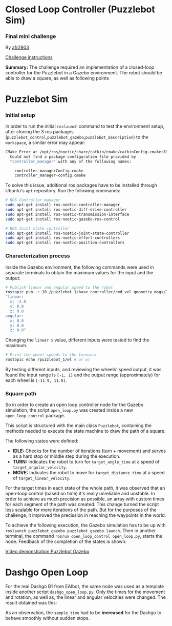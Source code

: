 # Closed Loop Controller (Puzzlebot Sim)
### Final mini challenge

By [afr2903](https://github.com/afr2903/)

[Challenge instructions](https://github.com/afr2903/MR3001B_Design_and_Development_of_Robots_I/tree/main/Week%205/Final%20Challenge)

**Summary:** The challenge required an implementation of a closed-loop controller for the Puzzlebot in a Gazebo environment. The robot should be able to draw a square, as well as following points  

# Puzzlebot Sim

### Initial setup

In order to run the initial `roslaunch` command to test the environment setup, after cloning the 3 ros packages (`puzzlebot_control`,`puzzlebot_gazebo`,`puzzlebot_description`) to the `workspace`, a similar error may appear:

```bash
CMake Error at /opt/ros/noetic/share/catkin/cmake/catkinConfig.cmake:83 (find_package):
  Could not find a package configuration file provided by
  "controller_manager" with any of the following names:

    controller_managerConfig.cmake
    controller_manager-config.cmake
```

To solve this issue, additional ros packages have to be installed through Ubuntu's `apt` repository. Run the following commands:
```bash
# ROS Controller manager
sudo apt-get install ros-noetic-controller-manager
sudo apt-get install ros-noetic-diff-drive-controller
sudo apt-get install ros-noetic-transmission-interface
sudo apt-get install ros-noetic-gazebo-ros-control

# ROS Joint state controller
sudo apt-get install ros-noetic-joint-state-controller
sudo apt-get install ros-noetic-effort-controllers
sudo apt-get install ros-noetic-position-controllers
```

### Characterization process

Inside the Gazebo environment, the following commands were used in separate terminals to obtain the maximum values for the input and the output:

```bash
# Publish linear and angular speed to the robot
rostopic pub -r 10 /puzzlebot_1/base_controller/cmd_vel geometry_msgs/Twist 
"linear:
  x: -2.0
  y: 0.0
  z: 0.0
angular:
  x: 0.0
  y: 0.0
  z: 0.0" 
```

Changing the `linear x` value, different inputs were tested to find the maximum.

```bash
# Print the wheel speeds to the terminal
rostopic echo /puzzlebot_1/wl # or wr
```

By testing different inputs, and reviewing the wheels' speed output, it was found the input range is `[-1, 1]` and the output range (approximately) for each wheel is `[-11.9, 11.9]`.

### Square path 

So in order to create an open loop controller node for the Gazebo simulation, the script `open_loop.py` was created inside a new `open_loop_control` package.

This script is structured with the main class `Puzzlebot`, containing the methods needed to execute the state machine to draw the path of a square.

The following states were defined:
- **IDLE:** Checks for the number of iterations (turn + movement) and serves as a hard stop or middle step during the execution.
- **TURN:** Indicates the robot to turn for `target_angle_time` at a speed of `target_angular_velocity`.
- **MOVE:** Indicates the robot to move for `target_distance_time` at a speed of `target_linear_velocity`.

For the target times in each state of the whole path, it was observed that an open-loop control (based on time) it's really unreliable and unstable. 
In order to achieve as much precision as possible, an array with custom times for each segment of the path was created. This change turned the script less scalable for more iterations of the path. But for the purposes of the challenge, it improved the precission in reaching the waypoints in the world.

To achieve the following execution, the Gazebo simulation has to be up with `roslaunch puzzlebot_gazebo puzzlebot_gazebo.launch`. Then in another terminal, the command `rosrun open_loop_control open_loop.py`, starts the node. Feedback of the completion of the states is shown:

[Video demonstration Puzzlebot Gazebo](https://github.com/afr2903/MR3001B_Design_and_Development_of_Robots_I/assets/25570636/b4cd25be-75d0-410d-b3fb-f8792980964d)

# Dashgo Open Loop

For the real Dashgo B1 from EAIbot, the same node was used as a template inside another script `dashgo_open_loop.py`. Only the times for the movement and rotation, as well as, the linear and angular velocities were changed. The result obtained was this:



As an observation, the `sample_time` had to be **increased** for the Dashgo to behave smoothly without sudden stops.